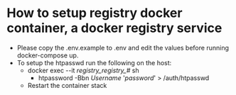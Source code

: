 # How to setup registry docker container, a docker registry service

* Please copy the .env.example to .env and edit the values before running docker-compose up.
* To setup the htpasswd run the following on the host:
  * docker exec --it *registry_registry_#* sh
    * htpassword -Bbn *Username* '*password*' > /auth/htpasswd
  * Restart the container stack